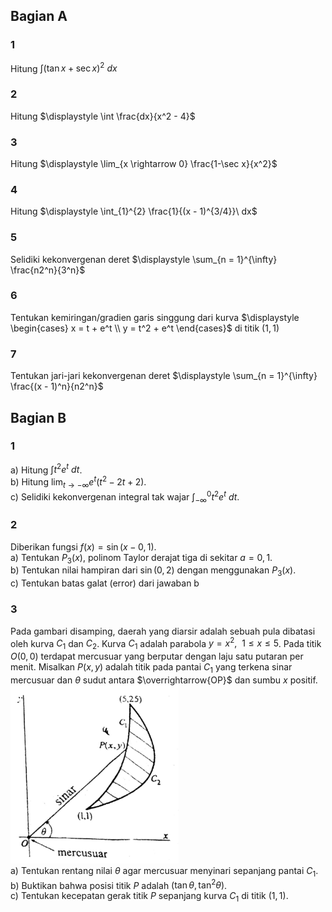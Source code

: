 ## Bagian A

### 1
Hitung $\displaystyle \int (\tan x + \sec x)^2\ dx$

### 2
Hitung $\displaystyle \int \frac{dx}{x^2 - 4}$

### 3
Hitung $\displaystyle \lim_{x \rightarrow 0} \frac{1-\sec x}{x^2}$

### 4
Hitung $\displaystyle \int_{1}^{2} \frac{1}{(x - 1)^{3/4}}\ dx$

### 5
Selidiki kekonvergenan deret $\displaystyle \sum_{n = 1}^{\infty} \frac{n2^n}{3^n}$

### 6
Tentukan kemiringan/gradien garis singgung dari kurva
$\displaystyle \begin{cases}
x = t + e^t \\
y = t^2 + e^t
\end{cases}$ di titik $(1,1)$

### 7
Tentukan jari-jari kekonvergenan deret $\displaystyle \sum_{n = 1}^{\infty} \frac{(x - 1)^n}{n2^n}$

## Bagian B

### 1
a) Hitung $\displaystyle \int t^2e^t\ dt$.  
b) Hitung $\displaystyle \lim_{t \rightarrow -\infty} e^t(t^2-2t+2)$.  
c) Selidiki kekonvergenan integral tak wajar $\displaystyle \int_{-\infty}^{0} t^2e^t\ dt$.  

### 2
Diberikan fungsi $f(x) = \sin(x - 0,1)$.  
a) Tentukan $P_3(x)$, polinom Taylor derajat tiga di sekitar $a = 0,1$.  
b) Tentukan nilai hampiran dari $\sin(0,2)$ dengan menggunakan $P_3(x)$.  
c) Tentukan batas galat (error) dari jawaban b  

### 3
Pada gambari disamping, daerah yang diarsir adalah sebuah pula dibatasi oleh kurva $C_1$ dan $C_2$. Kurva $C_1$ adalah parabola $y = x^2,\ \ 1 \le x \le 5$. Pada titik $O(0,0)$ terdapat mercusuar yang berputar dengan laju satu putaran per menit. Misalkan $P(x,y)$ adalah titik pada pantai $C_1$ yang terkena sinar mercusuar dan $\theta$ sudut antara $\overrightarrow{OP}$ dan sumbu $x$ positif.  
![Gambar Pulau](images/15.PNG)  
a) Tentukan rentang nilai $\theta$ agar mercusuar menyinari sepanjang pantai $C_1$.  
b) Buktikan bahwa posisi titik $P$ adalah $(\tan \theta, \tan^2 \theta)$.  
c) Tentukan kecepatan gerak titik $P$ sepanjang kurva $C_1$ di titik $(1,1)$.  